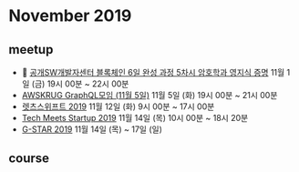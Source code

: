 # November 2019

## meetup

* :microphone: [공개SW개발자센터 블록체인 6일 완성 과정 5차시 암호학과 영지식 증명](https://mail.kosslab.kr/EDM/OSSEDU/Blockchain/OSSEDU_Blockchain.htm) 11월 1일 (금) 19시 00분 ~ 22시 00분
* [AWSKRUG GraphQL모임 (11월 5일)](https://www.meetup.com/ko-KR/awskrug/events/265866189/) 11월 5일 (화) 19시 00분 ~ 21시 00분
* [렛츠스위프트 2019](https://festa.io/events/602) 11월 12일 (화) 9시 00분 ~ 17시 00분
* [Tech Meets Startup 2019](http://tech-startup.kr/2019/) 11월 14일 (목) 10시 00분 ~ 18시 20분
* [G-STAR 2019](https://www.gstar.or.kr/) 11월 14일 (목) ~ 17일 (일)

## course


